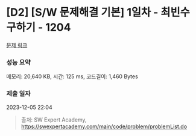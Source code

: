 # [D2] [S/W 문제해결 기본] 1일차 - 최빈수 구하기 - 1204 

[문제 링크](https://swexpertacademy.com/main/code/problem/problemDetail.do?contestProbId=AV13zo1KAAACFAYh) 

### 성능 요약

메모리: 20,640 KB, 시간: 125 ms, 코드길이: 1,460 Bytes

### 제출 일자

2023-12-05 22:04



> 출처: SW Expert Academy, https://swexpertacademy.com/main/code/problem/problemList.do